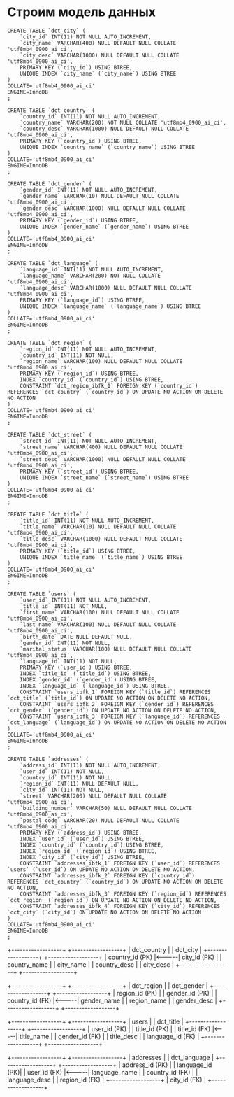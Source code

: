 # Строим модель данных

```
CREATE TABLE `dct_city` (
	`city_id` INT(11) NOT NULL AUTO_INCREMENT,
	`city_name` VARCHAR(400) NULL DEFAULT NULL COLLATE 'utf8mb4_0900_ai_ci',
	`city_desc` VARCHAR(1000) NULL DEFAULT NULL COLLATE 'utf8mb4_0900_ai_ci',
	PRIMARY KEY (`city_id`) USING BTREE,
	UNIQUE INDEX `city_name` (`city_name`) USING BTREE
)
COLLATE='utf8mb4_0900_ai_ci'
ENGINE=InnoDB
;

CREATE TABLE `dct_country` (
	`country_id` INT(11) NOT NULL AUTO_INCREMENT,
	`country_name` VARCHAR(200) NOT NULL COLLATE 'utf8mb4_0900_ai_ci',
	`country_desc` VARCHAR(1000) NULL DEFAULT NULL COLLATE 'utf8mb4_0900_ai_ci',
	PRIMARY KEY (`country_id`) USING BTREE,
	UNIQUE INDEX `country_name` (`country_name`) USING BTREE
)
COLLATE='utf8mb4_0900_ai_ci'
ENGINE=InnoDB
;

CREATE TABLE `dct_gender` (
	`gender_id` INT(11) NOT NULL AUTO_INCREMENT,
	`gender_name` VARCHAR(10) NULL DEFAULT NULL COLLATE 'utf8mb4_0900_ai_ci',
	`gender_desc` VARCHAR(1000) NULL DEFAULT NULL COLLATE 'utf8mb4_0900_ai_ci',
	PRIMARY KEY (`gender_id`) USING BTREE,
	UNIQUE INDEX `gender_name` (`gender_name`) USING BTREE
)
COLLATE='utf8mb4_0900_ai_ci'
ENGINE=InnoDB
;

CREATE TABLE `dct_language` (
	`language_id` INT(11) NOT NULL AUTO_INCREMENT,
	`language_name` VARCHAR(200) NOT NULL COLLATE 'utf8mb4_0900_ai_ci',
	`language_desc` VARCHAR(1000) NULL DEFAULT NULL COLLATE 'utf8mb4_0900_ai_ci',
	PRIMARY KEY (`language_id`) USING BTREE,
	UNIQUE INDEX `language_name` (`language_name`) USING BTREE
)
COLLATE='utf8mb4_0900_ai_ci'
ENGINE=InnoDB
;

CREATE TABLE `dct_region` (
	`region_id` INT(11) NOT NULL AUTO_INCREMENT,
	`country_id` INT(11) NOT NULL,
	`region_name` VARCHAR(100) NULL DEFAULT NULL COLLATE 'utf8mb4_0900_ai_ci',
	PRIMARY KEY (`region_id`) USING BTREE,
	INDEX `country_id` (`country_id`) USING BTREE,
	CONSTRAINT `dct_region_ibfk_1` FOREIGN KEY (`country_id`) REFERENCES `dct_country` (`country_id`) ON UPDATE NO ACTION ON DELETE NO ACTION
)
COLLATE='utf8mb4_0900_ai_ci'
ENGINE=InnoDB
;

CREATE TABLE `dct_street` (
	`street_id` INT(11) NOT NULL AUTO_INCREMENT,
	`street_name` VARCHAR(400) NULL DEFAULT NULL COLLATE 'utf8mb4_0900_ai_ci',
	`street_desc` VARCHAR(1000) NULL DEFAULT NULL COLLATE 'utf8mb4_0900_ai_ci',
	PRIMARY KEY (`street_id`) USING BTREE,
	UNIQUE INDEX `street_name` (`street_name`) USING BTREE
)
COLLATE='utf8mb4_0900_ai_ci'
ENGINE=InnoDB
;

CREATE TABLE `dct_title` (
	`title_id` INT(11) NOT NULL AUTO_INCREMENT,
	`title_name` VARCHAR(10) NULL DEFAULT NULL COLLATE 'utf8mb4_0900_ai_ci',
	`title_desc` VARCHAR(1000) NULL DEFAULT NULL COLLATE 'utf8mb4_0900_ai_ci',
	PRIMARY KEY (`title_id`) USING BTREE,
	UNIQUE INDEX `title_name` (`title_name`) USING BTREE
)
COLLATE='utf8mb4_0900_ai_ci'
ENGINE=InnoDB
;

CREATE TABLE `users` (
	`user_id` INT(11) NOT NULL AUTO_INCREMENT,
	`title_id` INT(11) NOT NULL,
	`first_name` VARCHAR(100) NULL DEFAULT NULL COLLATE 'utf8mb4_0900_ai_ci',
	`last_name` VARCHAR(100) NULL DEFAULT NULL COLLATE 'utf8mb4_0900_ai_ci',
	`birth_date` DATE NULL DEFAULT NULL,
	`gender_id` INT(11) NOT NULL,
	`marital_status` VARCHAR(100) NULL DEFAULT NULL COLLATE 'utf8mb4_0900_ai_ci',
	`language_id` INT(11) NOT NULL,
	PRIMARY KEY (`user_id`) USING BTREE,
	INDEX `title_id` (`title_id`) USING BTREE,
	INDEX `gender_id` (`gender_id`) USING BTREE,
	INDEX `language_id` (`language_id`) USING BTREE,
	CONSTRAINT `users_ibfk_1` FOREIGN KEY (`title_id`) REFERENCES `dct_title` (`title_id`) ON UPDATE NO ACTION ON DELETE NO ACTION,
	CONSTRAINT `users_ibfk_2` FOREIGN KEY (`gender_id`) REFERENCES `dct_gender` (`gender_id`) ON UPDATE NO ACTION ON DELETE NO ACTION,
	CONSTRAINT `users_ibfk_3` FOREIGN KEY (`language_id`) REFERENCES `dct_language` (`language_id`) ON UPDATE NO ACTION ON DELETE NO ACTION
)
COLLATE='utf8mb4_0900_ai_ci'
ENGINE=InnoDB
;

CREATE TABLE `addresses` (
	`address_id` INT(11) NOT NULL AUTO_INCREMENT,
	`user_id` INT(11) NOT NULL,
	`country_id` INT(11) NOT NULL,
	`region_id` INT(11) NULL DEFAULT NULL,
	`city_id` INT(11) NOT NULL,
	`street` VARCHAR(200) NULL DEFAULT NULL COLLATE 'utf8mb4_0900_ai_ci',
	`building_number` VARCHAR(50) NULL DEFAULT NULL COLLATE 'utf8mb4_0900_ai_ci',
	`postal_code` VARCHAR(20) NULL DEFAULT NULL COLLATE 'utf8mb4_0900_ai_ci',
	PRIMARY KEY (`address_id`) USING BTREE,
	INDEX `user_id` (`user_id`) USING BTREE,
	INDEX `country_id` (`country_id`) USING BTREE,
	INDEX `region_id` (`region_id`) USING BTREE,
	INDEX `city_id` (`city_id`) USING BTREE,
	CONSTRAINT `addresses_ibfk_1` FOREIGN KEY (`user_id`) REFERENCES `users` (`user_id`) ON UPDATE NO ACTION ON DELETE NO ACTION,
	CONSTRAINT `addresses_ibfk_2` FOREIGN KEY (`country_id`) REFERENCES `dct_country` (`country_id`) ON UPDATE NO ACTION ON DELETE NO ACTION,
	CONSTRAINT `addresses_ibfk_3` FOREIGN KEY (`region_id`) REFERENCES `dct_region` (`region_id`) ON UPDATE NO ACTION ON DELETE NO ACTION,
	CONSTRAINT `addresses_ibfk_4` FOREIGN KEY (`city_id`) REFERENCES `dct_city` (`city_id`) ON UPDATE NO ACTION ON DELETE NO ACTION
)
COLLATE='utf8mb4_0900_ai_ci'
ENGINE=InnoDB
;
```

+------------------+       +------------------+
|    dct_country   |       |     dct_city    |
+------------------+       +------------------+
| country_id (PK)  |<-----| city_id (PK)     |
| country_name     |       | city_name       |
| country_desc     |       | city_desc       |
+------------------+       +------------------+

+------------------+       +------------------+
|    dct_region    |       |     dct_gender  |
+------------------+       +------------------+
| region_id (PK)   |       | gender_id (PK)  |
| country_id (FK)  |<-----| gender_name      |
| region_name      |       | gender_desc     |
+------------------+       +------------------+

+------------------+       +------------------+
|      users       |       |     dct_title   |
+------------------+       +------------------+
| user_id (PK)     |       | title_id (PK)   |
| title_id (FK)    |<-----| title_name      |
| gender_id (FK)   |       | title_desc      |
| language_id (FK) |       +------------------+
+------------------+

+------------------+       +------------------+
|    addresses     |       |  dct_language   |
+------------------+       +------------------+
| address_id (PK)  |       | language_id (PK)|
| user_id (FK)     |<-----| language_name   |
| country_id (FK)  |       | language_desc   |
| region_id (FK)   |       +------------------+
| city_id (FK)     |
+------------------+
